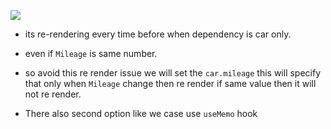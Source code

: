 
![](https://i.imgur.com/mIHD3nx.png)



- its re-rendering every time before when dependency is car only.
- even if `Mileage` is same number.
- so avoid this re render issue we will set the `car.mileage` this will specify that only when `Mileage` change then re render if same value then it will not re render.

- There also second option like we case use `useMemo` hook



